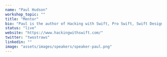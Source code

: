 ```yaml
---
name: "Paul Hudson"
workshop_topic: ""
title: "Mentor"
bio: "Paul is the author of Hacking with Swift, Pro Swift, Swift Design Patterns, Testing Swift, Server-Side Swift, Swift Coding Challenges, and more. Suffice it to say, he quite likes Swift. And coffee. (But mostly Swift.) (And coffee.)"
status: "live"
website: "https://www.hackingwithswift.com/"
twitter: "twostraws"
linkedin: ""
image: "assets/images/speakers/speaker-paul.png"
---
```


